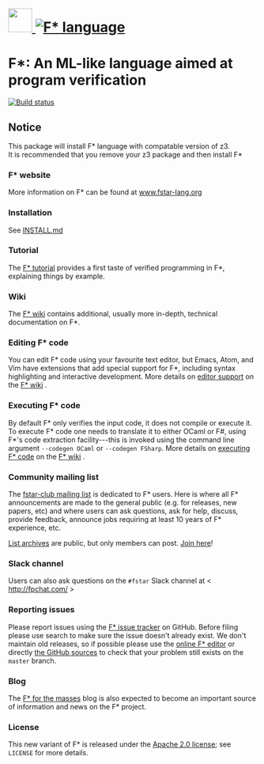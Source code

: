 # [<img src="https://cdn.jsdelivr.net/gh/AdmiringWorm/chocolatey-packages@9ccc1bd8a9b4d7010facb296948c70aa3b3125c7/icons/fstar.png" height="48" width="48" /> ![F* language](https://img.shields.io/chocolatey/v/fstar.svg?label=F*%20language&style=for-the-badge)](https://chocolatey.org/packages/fstar)

F*: An ML-like language aimed at program verification
=====================================================

[![Build status](https://travis-ci.org/FStarLang/FStar.svg?branch=master)](https://travis-ci.org/FStarLang/FStar)

## Notice
This package will install F* language with compatable version of z3.  
It is recommended that you remove your z3 package and then install F*

### F\* website

More information on F\* can be found at www.fstar-lang.org

### Installation

See [INSTALL.md](https://github.com/FStarLang/FStar/blob/master/INSTALL.md)

### Tutorial

The [F\* tutorial](https://www.fstar-lang.org/tutorial/) provides a first taste of verified programming in
F\*, explaining things by example.

### Wiki

The [F\* wiki](https://github.com/FStarLang/FStar/wiki) contains additional, usually more in-depth, technical
documentation on F\*.

### Editing F* code

You can edit F\* code using your favourite text editor, but Emacs,
Atom, and Vim have extensions that add special support for F\*,
including syntax highlighting and interactive development. More
details on [editor support](https://github.com/FStarLang/FStar/wiki/Editor-support-for-F*) on the [F\* wiki](https://github.com/FStarLang/FStar/wiki) .

### Executing F* code

By default F* only verifies the input code, it does not compile or execute it.
To execute F* code one needs to translate it to either OCaml or F\#, using
F\*'s code extraction facility---this is invoked using the command line
argument `--codegen OCaml` or `--codegen FSharp`. More details on
[executing F\* code](https://github.com/FStarLang/FStar/wiki/Executing-F*-code) on the [F\* wiki](https://github.com/FStarLang/FStar/wiki) .

### Community mailing list

The [fstar-club mailing list](http://lists.gforge.inria.fr/mailman/listinfo/fstar-club) is dedicated to F* users. Here is where
all F* announcements are made to the general public (e.g. for
releases, new papers, etc) and where users can ask questions, ask for
help, discuss, provide feedback, announce jobs requiring at least 10
years of F* experience, etc.

[List archives](https://lists.gforge.inria.fr/pipermail/fstar-club/) are public, but only members can post.
[Join here](http://lists.gforge.inria.fr/mailman/listinfo/fstar-club)!


### Slack channel

Users can also ask questions on the `#fstar` Slack channel at
< http://fpchat.com/ >

### Reporting issues

Please report issues using the [F\* issue tracker](https://github.com/FStarLang/FStar/issues) on GitHub.
Before filing please use search to make sure the issue doesn't already exist.
We don't maintain old releases, so if possible please use the
[online F\* editor](https://www.fstar-lang.org/run.php) or directly [the GitHub sources](https://github.com/FStarLang/FStar/blob/master/INSTALL.md#building-f-from-source) to check
that your problem still exists on the `master` branch.


### Blog

The [F\* for the masses](https://fstarlang.github.io/) blog is also expected to become an important
source of information and news on the F\* project.


### License

This new variant of F* is released under the [Apache 2.0 license](https://www.apache.org/licenses/LICENSE-2.0);
see `LICENSE` for more details.

